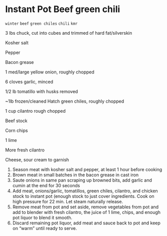 # Instant Pot Beef green chili

`winter` `beef` `green chiles` `chili` `kmr`

3 lbs chuck, cut into cubes and trimmed of hard fat/silverskin

Kosher salt

Pepper

Bacon grease

1 med/large yellow onion, roughly chopped

6 cloves garlic, minced

1/2 lb tomatillo with husks removed

~1lb frozen/cleaned Hatch green chiles, roughly chopped

1 cup cilantro rough chopped

Beef stock

Corn chips

1 lime

More fresh cilantro

Cheese, sour cream to garnish

1. Season meat with kosher salt and pepper, at least 1 hour before cooking
2. Brown meat in small batches in the bacon grease in cast iron
3. Saute onions in same pan scraping up browned bits, add garlic and cumin at the end for 30 seconds
4. Add meat, onions/garlic, tomatillos, green chiles, cilantro, and chicken stock to instant pot \(enough stock to just cover ingredients. Cook on high pressure for 22 min. Let steam naturally release.
5. Remove meat from pot and set aside, remove vegetables from pot and add to blender with fresh cilantro, the juice of 1 lime, chips, and enough pot liquor to blend it smooth.
6. Discard remaining pot liquor, add meat and sauce back to pot and keep on “warm” until ready to serve.
